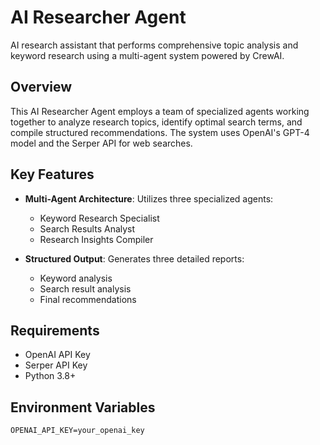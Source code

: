 # AI Researcher Agent

AI research assistant that performs comprehensive topic analysis and keyword research using a multi-agent system powered by CrewAI.

## Overview

This AI Researcher Agent employs a team of specialized agents working together to analyze research topics, identify optimal search terms, and compile structured recommendations. The system uses OpenAI's GPT-4 model and the Serper API for web searches.

## Key Features

- **Multi-Agent Architecture**: Utilizes three specialized agents:
  - Keyword Research Specialist
  - Search Results Analyst
  - Research Insights Compiler

- **Structured Output**: Generates three detailed reports:
  - Keyword analysis
  - Search result analysis
  - Final recommendations

## Requirements

- OpenAI API Key
- Serper API Key
- Python 3.8+

## Environment Variables

```env
OPENAI_API_KEY=your_openai_key
```
